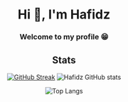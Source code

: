 
<h1 align="center">Hi 👋, I'm Hafidz</h1>
<h3 align="center">Welcome to my profile 😁</h3>


<div align="center">
  
## Stats

[![GitHub Streak](https://github-readme-streak-stats.herokuapp.com?user=mabdulhafidz&theme=dracula&hide_border=true)](https://git.io/streak-stats)
![Hafidz GitHub stats](https://github-readme-stats.vercel.app/api?username=mabdulhafidz&show_icons=true&theme=dracula)

![Top Langs](https://github-readme-stats.vercel.app/api/top-langs/?username=mabdulhafidz&layout=compact&theme=dracula)
</div>
